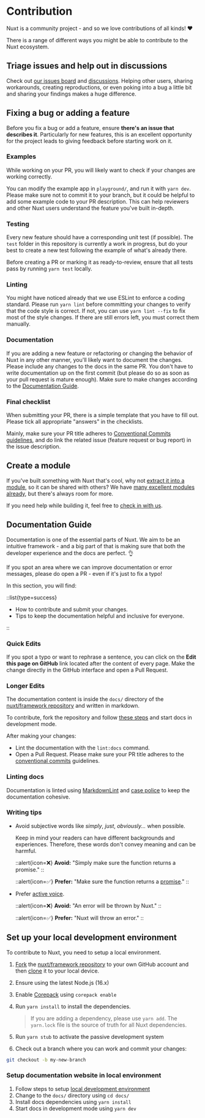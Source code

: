 # Contribution

Nuxt is a community project - and so we love contributions of all kinds! ❤️

There is a range of different ways you might be able to contribute to the Nuxt ecosystem.

## Triage issues and help out in discussions

Check out [our issues board](https://github.com/nuxt/framework/issues) and [discussions](https://github.com/nuxt/framework/discussions). Helping other users, sharing workarounds, creating reproductions, or even poking into a bug a little bit and sharing your findings makes a huge difference.

## Fixing a bug or adding a feature

Before you fix a bug or add a feature, ensure **there's an issue that describes it**. Particularly for new features, this is an excellent opportunity for the project leads to giving feedback before starting work on it.

### Examples

While working on your PR, you will likely want to check if your changes are working correctly.

You can modify the example app in `playground/`, and run it with `yarn dev`. Please make sure not to commit it to your branch, but it could be helpful to add some example code to your PR description. This can help reviewers and other Nuxt users understand the feature you've built in-depth.

### Testing

Every new feature should have a corresponding unit test (if possible). The `test` folder in this repository is currently a work in progress, but do your best to create a new test following the example of what's already there.

Before creating a PR or marking it as ready-to-review, ensure that all tests pass by running `yarn test` locally.

### Linting

You might have noticed already that we use ESLint to enforce a coding standard. Please run `yarn lint` before committing your changes to verify that the code style is correct. If not, you can use `yarn lint --fix` to fix most of the style changes. If there are still errors left, you must correct them manually.

### Documentation

If you are adding a new feature or refactoring or changing the behavior of Nuxt in any other manner, you'll likely want to document the changes. Please include any changes to the docs in the same PR. You don't have to write documentation up on the first commit (but please do so as soon as your pull request is mature enough). Make sure to make changes according to the [Documentation Guide](#documentation-guide).

### Final checklist

When submitting your PR, there is a simple template that you have to fill out. Please tick all appropriate "answers" in the checklists.

Mainly, make sure your PR title adheres to [Conventional Commits guidelines](https://www.conventionalcommits.org/en/v1.0.0/), and do link the related issue (feature request or bug report) in the issue description.

## Create a module

If you've built something with Nuxt that's cool, why not [extract it into a module](/guide/going-further/modules), so it can be shared with others? We have [many excellent modules already](https://modules.nuxtjs.org/), but there's always room for more.

If you need help while building it, feel free to [check in with us](/community/getting-help).


## Documentation Guide

Documentation is one of the essential parts of Nuxt. We aim to be an intuitive framework - and a big part of that is making sure that both the developer experience and the docs are perfect. 👌

If you spot an area where we can improve documentation or error messages, please do open a PR - even if it's just to fix a typo!

In this section, you will find:

::list{type=success}

- How to contribute and submit your changes.
- Tips to keep the documentation helpful and inclusive for everyone.

::

### Quick Edits

If you spot a typo or want to rephrase a sentence, you can click on the **Edit this page on GitHub** link located after the content of every page.
Make the change directly in the GitHub interface and open a Pull Request.

### Longer Edits

The documentation content is inside the `docs/` directory of the [nuxt/framework repository](https://github.com/nuxt/framework) and written in markdown.

To contribute, fork the repository and follow [these steps](#setup-documentation-website-in-local-environment) and start docs in development mode.

After making your changes:

- Lint the documentation with the `lint:docs` command.
- Open a Pull Request. Please make sure your PR title adheres to the [conventional commits](https://www.conventionalcommits.org/en/v1.0.0/) guidelines.

### Linting docs

Documentation is linted using [MarkdownLint](https://github.com/DavidAnson/markdownlint/) and [case police](https://github.com/antfu/case-police) to keep the documentation cohesive.

### Writing tips

- Avoid subjective words like _simply_, _just_, _obviously..._ when possible.

  Keep in mind your readers can have different backgrounds and experiences. Therefore, these words don't convey meaning and can be harmful.

  ::alert{icon=❌}
  **Avoid:** "Simply make sure the function returns a promise."
  ::

  ::alert{icon=✅}
  **Prefer:** "Make sure the function returns a [promise](https://developer.mozilla.org/en-US/docs/Web/JavaScript/Reference/Global_Objects/Promise)."
  ::

- Prefer [active voice](https://developers.google.com/tech-writing/one/active-voice).

  ::alert{icon=❌}
  **Avoid:** "An error will be thrown by Nuxt."
  ::

  ::alert{icon=✅}
  **Prefer:** "Nuxt will throw an error."
  ::

## Set up your local development environment

To contribute to Nuxt, you need to setup a local environment.

1. [Fork](https://help.github.com/articles/fork-a-repo/) the [nuxt/framework repository](https://github.com/nuxt/framework) to your own GitHub account and then [clone](https://help.github.com/articles/cloning-a-repository/) it to your local device.

1. Ensure using the latest Node.js (16.x)

1. Enable [Corepack](https://github.com/nodejs/corepack) using `corepack enable`

1. Run `yarn install` to install the dependencies.

    > If you are adding a dependency, please use `yarn add`. The `yarn.lock` file is the source of truth for all Nuxt dependencies.

1. Run `yarn stub` to activate the passive development system

1. Check out a branch where you can work and commit your changes:

```bash
git checkout -b my-new-branch
```

### Setup documentation website in local environment

1. Follow steps to setup [local development environment](#set-up-your-local-development-environment)
1. Change to the `docs/` directory using `cd docs/`
1. Install docs dependencies using `yarn install`
1. Start docs in development mode using `yarn dev`
